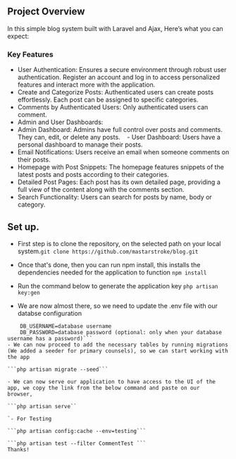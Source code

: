 ## Project Overview 
In this simple blog system built with Laravel and Ajax, Here’s what you can expect:

### Key Features
- User Authentication: Ensures a secure environment through robust user authentication. Register an account and log in to access personalized features and interact more with the application.
- Create and Categorize Posts: Authenticated users can create posts effortlessly. Each post can be assigned to specific categories.
- Comments by Authenticated Users: Only authenticated users can comment.
- Admin and User Dashboards:     
- Admin Dashboard: Admins have full control over posts and comments. They can, edit, or delete any posts.    - User Dashboard: Users have a personal dashboard to manage their posts.
- Email Notifications: Users receive an email when someone comments on their posts.
- Homepage with Post Snippets: The homepage features snippets of the latest posts and posts according to their categories.
- Detailed Post Pages: Each post has its own detailed page, providing a full view of the content along with the comments section.
- Search Functionality: Users can search for posts by name, body or category.

## Set up.
- First step is to clone the repository, on the selected path on your local system.```git clone https://github.com/mastarstroke/blog.git```

- Once that's done, then you can run npm install, this installs the dependencies needed for the application to function
```npm install ```

- Run the command below to generate the application key
```php artisan key:gen```

- We are now almost there, so we need to update the .env file with our databse configuration
```DB_DATABASE=database name
    DB_USERNAME=database username
    DB_PASSWORD=database password (optional: only when your database username has a password)```
- We can now proceed to add the necessary tables by running migrations (We added a seeder for primary counsels), so we can start working with the app

```php artisan migrate --seed```

- We can now serve our application to have access to the UI of the app, we copy the link from the below command and paste on our browser, 

```php artisan serve``

`- For Testing  

```php artisan config:cache --env=testing```

```php artisan test --filter CommentTest ```
Thanks!

